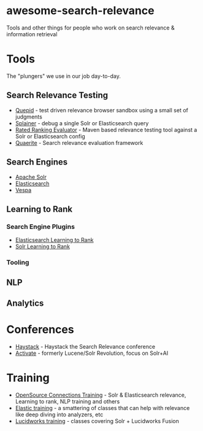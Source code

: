 # awesome-search-relevance

Tools and other things for people who work on search relevance &amp; information retrieval

# Tools

The "plungers" we use in our job day-to-day.

## Search Relevance Testing

- [Quepid](http://quepid.com) - test driven relevance browser sandbox using a small set of judgments
- [Splainer](http://splainer.io) - debug a single Solr or Elasticsearch query
- [Rated Ranking Evaluator](https://github.com/SeaseLtd/rated-ranking-evaluator) - Maven based relevance testing tool against a Solr or Elasticsearch config
- [Quaerite](https://github.com/mitre/quaerite) - Search relevance evaluation framework

## Search Engines

- [Apache Solr](http://lucene.apache.org/solr/)
- [Elasticsearch](https://www.elastic.co/downloads/elasticsearch)
- [Vespa](http://vespa.ai)

## Learning to Rank

### Search Engine Plugins

- [Elasticsearch Learning to Rank](http://github.com/o19s/elasticsearch-learning-to-rank)
- [Solr Learning to Rank](https://lucene.apache.org/solr/guide/6_6/learning-to-rank.html)

### Tooling

## NLP

## Analytics

# Conferences

- [Haystack](http://haystackconf.com) - Haystack the Search Relevance conference
- [Activate](http://activate-conf.com) - formerly Lucene/Solr Revolution, focus on Solr+AI

# Training

- [OpenSource Connections Training](http://opensourceconnections.com/events/training) - Solr &amp; Elasticsearch relevance, Learning to rank, NLP training and others
- [Elastic training](https://www.elastic.co/training/) - a smattering of classes that can help with relevance like deep diving into analyzers, etc
- [Lucidworks training](http://lucidworks.com/training) - classes covering Solr + Lucidworks Fusion
